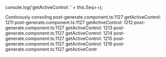 console.log('getActiveControl: ' + this.Seq++);

Continously consoling
post-generate.component.ts:1127 getActiveControl: 1211
post-generate.component.ts:1127 getActiveControl: 1212
post-generate.component.ts:1127 getActiveControl: 1213
post-generate.component.ts:1127 getActiveControl: 1214
post-generate.component.ts:1127 getActiveControl: 1215
post-generate.component.ts:1127 getActiveControl: 1216
post-generate.component.ts:1127 getActiveContr
